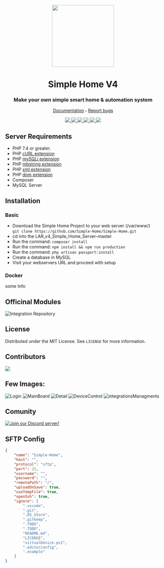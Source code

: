 <p align="center">
  <a href="https://github.com/Simple-Home/Simple-Home">
    <img src="https://simple-home.github.io/documentation/0.2/img/logo.svg" height="200" width="200">
  </a>
  <h1 align="center">Simple Home V4</h3>
  <h3 align="center">Make your own simple smart home & automation system</h3>
  <p align="center">
    <a href="https://simple-home.github.io/documentation/0.2/">Documentation</a>
    <sub><sup>•</sub></sup>
    <a href="https://github.com/Simple-Home/Simple-Home/issues">Report bugs</a>
  </p>
  <p align="center">
    <a href="https://github.com/Simple-Home/Simple-Home/search?l=php">
        <img src="https://img.shields.io/badge/PHP-brightgreen.svg"/>
    </a>
    <a href="https://laravel.com/">
        <img src="https://img.shields.io/badge/framework-Laravel-red.svg"/>
    </a>
    <a href="https://github.com/Simple-Home/Simple-Home/search?l=js">
        <img src="https://img.shields.io/badge/JS-red.svg"/>
    </a>
    <a href="https://github.com/Simple-Home/Simple-Home/search?l=html">
        <img src="https://img.shields.io/badge/HTML-blue.svg"/>
    </a>
    <a href="https://discord.gg/XJpT3UQ">
        <img src="https://img.shields.io/discord/604697675430101003.svg?color=Blue&label=Discord&logo=Discord"/>
    </a>
    <a href="./LICENSE">
        <img src="https://img.shields.io/badge/License-MIT-yellow.svg"/>
    </a>
  </p>
</p>

## Server Requirements
* PHP 7.4 or greater.
* PHP [cURL extension](https://www.php.net/manual/en/book.curl.php)
* PHP [mySQLi extension](https://www.php.net/manual/en/book.mysqli.php)
* PHP [mbstring extension](https://www.php.net/manual/en/book.mbstring.php)
* PHP [xml extension](https://www.php.net/manual/en/book.dom.php)
* PHP [dom extension](https://www.php.net/manual/en/book.dom.php)
* Composer
* MySQL Server

## Installation
### Basic
* Download the Simple Home Project to your web server (/var/www/)  
  ```git clone https://github.com/Simple-Home/Simple-Home.git```
* cd into the LAR_v4_Simple_Home_Server-master
* Run the command: ```composer install```
* Run the command: ```npm install && npm run production``` 
* Run the command: ```php artisan passport:install``` 
* Create a database in MySQL
* Visit your webservers URL and proceed with setup
### Docker 
some Info

## Officinal Modules
![Integration Repository](https://github.com/Simple-Home/SimpleHome-Integrations)

## License
Distributed under the MIT License. See `LICENSE` for more information.

## Contributors
<a href="https://github.com/Simple-Home/Simple-Home/graphs/contributors">
  <img src="https://contrib.rocks/image?repo=Simple-Home/Simple-Home" />
</a>

## Few Images:
![Login](https://user-images.githubusercontent.com/22167469/136594442-137416f0-2e24-45d9-bda2-3435d88b1489.png)
![MainBoard](https://user-images.githubusercontent.com/22167469/136594502-92fa0793-bc15-4144-879e-6f7057b0c0c2.png)
![Detail](https://user-images.githubusercontent.com/22167469/136594548-8d0d57e8-45e8-4da9-9548-aff98de98ef8.png)
![DeviceControl](https://user-images.githubusercontent.com/22167469/136594627-b0836230-fb32-407a-9ee0-e4dac7c58639.png)
![integrationsManagments](https://user-images.githubusercontent.com/22167469/136594672-4620c890-afca-495d-af27-97aa65109f04.png)

## Comunity
[![Join our Discord server!](https://invidget.switchblade.xyz/XJpT3UQ)](http://discord.gg/XJpT3UQ)

## SFTP Config
```json
{
    "name": "Simple-Home",
    "host": "",
    "protocol": "sftp",
    "port": 22,
    "username": "",
    "password": "",
    "remotePath": "/",
    "uploadOnSave": true,
    "useTempFile": true,
    "openSsh": true,
    "ignore": [
        ".vscode",
        ".git",
        ".DS_Store",
        ".gitkeep",
        ".TODO",
        ".TODO",
        "README.md",
        "LICENSE",
        "virtualDevice.ps1",
        ".editorconfig",
        ".example"
    ]
}
```
